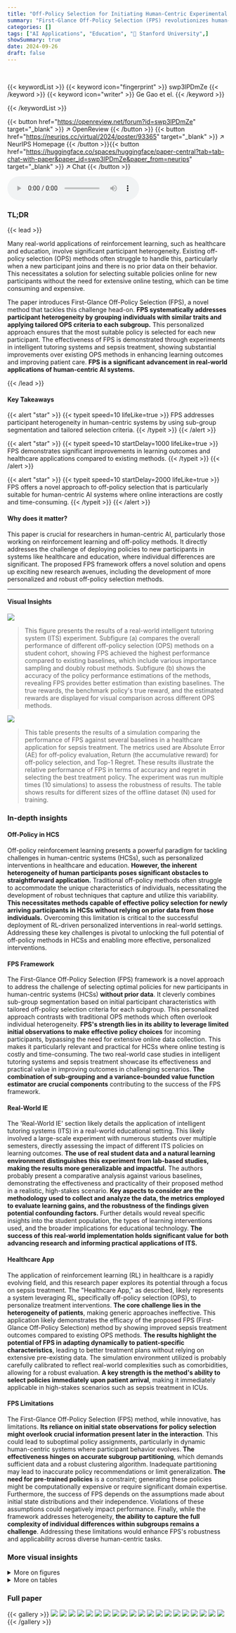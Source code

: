 ```yaml
---
title: "Off-Policy Selection for Initiating Human-Centric Experimental Design"
summary: "First-Glance Off-Policy Selection (FPS) revolutionizes human-centric AI by enabling personalized policy selection for new participants without prior data, improving learning and healthcare outcomes."
categories: []
tags: ["AI Applications", "Education", "🏢 Stanford University",]
showSummary: true
date: 2024-09-26
draft: false
---
```


<br>

{{< keywordList >}}
{{< keyword icon="fingerprint" >}} swp3lPDmZe {{< /keyword >}}
{{< keyword icon="writer" >}} Ge Gao et el. {{< /keyword >}}
 
{{< /keywordList >}}

{{< button href="https://openreview.net/forum?id=swp3lPDmZe" target="_blank" >}}
↗ OpenReview
{{< /button >}}
{{< button href="https://neurips.cc/virtual/2024/poster/93365" target="_blank" >}}
↗ NeurIPS Homepage
{{< /button >}}{{< button href="https://huggingface.co/spaces/huggingface/paper-central?tab=tab-chat-with-paper&paper_id=swp3lPDmZe&paper_from=neurips" target="_blank" >}}
↗ Chat
{{< /button >}}



<audio controls>
    <source src="https://ai-paper-reviewer.com/swp3lPDmZe/podcast.wav" type="audio/wav">
    Your browser does not support the audio element.
</audio>


### TL;DR


{{< lead >}}

Many real-world applications of reinforcement learning, such as healthcare and education, involve significant participant heterogeneity.  Existing off-policy selection (OPS) methods often struggle to handle this, particularly when a new participant joins and there is no prior data on their behavior. This necessitates a solution for selecting suitable policies online for new participants without the need for extensive online testing, which can be time consuming and expensive. 

The paper introduces First-Glance Off-Policy Selection (FPS), a novel method that tackles this challenge head-on.  **FPS systematically addresses participant heterogeneity by grouping individuals with similar traits and applying tailored OPS criteria to each subgroup.** This personalized approach ensures that the most suitable policy is selected for each new participant.  The effectiveness of FPS is demonstrated through experiments in intelligent tutoring systems and sepsis treatment, showing substantial improvements over existing OPS methods in enhancing learning outcomes and improving patient care.  **FPS is a significant advancement in real-world applications of human-centric AI systems.**

{{< /lead >}}


#### Key Takeaways

{{< alert "star" >}}
{{< typeit speed=10 lifeLike=true >}} FPS addresses participant heterogeneity in human-centric systems by using sub-group segmentation and tailored selection criteria. {{< /typeit >}}
{{< /alert >}}

{{< alert "star" >}}
{{< typeit speed=10 startDelay=1000 lifeLike=true >}} FPS demonstrates significant improvements in learning outcomes and healthcare applications compared to existing methods. {{< /typeit >}}
{{< /alert >}}

{{< alert "star" >}}
{{< typeit speed=10 startDelay=2000 lifeLike=true >}} FPS offers a novel approach to off-policy selection that is particularly suitable for human-centric AI systems where online interactions are costly and time-consuming. {{< /typeit >}}
{{< /alert >}}

#### Why does it matter?
This paper is crucial for researchers in human-centric AI, particularly those working on reinforcement learning and off-policy methods. It directly addresses the challenge of deploying policies to new participants in systems like healthcare and education, where individual differences are significant. The proposed FPS framework offers a novel solution and opens up exciting new research avenues, including the development of more personalized and robust off-policy selection methods.

------
#### Visual Insights



![](https://ai-paper-reviewer.com/swp3lPDmZe/figures_5_1.jpg)

> This figure presents the results of a real-world intelligent tutoring system (ITS) experiment.  Subfigure (a) compares the overall performance of different off-policy selection (OPS) methods on a student cohort, showing FPS achieved the highest performance compared to existing baselines, which include various importance sampling and doubly robust methods. Subfigure (b) shows the accuracy of the policy performance estimations of the methods, revealing FPS provides better estimation than existing baselines. The true rewards, the benchmark policy's true reward, and the estimated rewards are displayed for visual comparison across different OPS methods.





![](https://ai-paper-reviewer.com/swp3lPDmZe/tables_4_1.jpg)

> This table presents the results of a simulation comparing the performance of FPS against several baselines in a healthcare application for sepsis treatment.  The metrics used are Absolute Error (AE) for off-policy evaluation, Return (the accumulative reward) for off-policy selection, and Top-1 Regret.  These results illustrate the relative performance of FPS in terms of accuracy and regret in selecting the best treatment policy. The experiment was run multiple times (10 simulations) to assess the robustness of results. The table shows results for different sizes of the offline dataset (N) used for training.





### In-depth insights


#### Off-Policy in HCS
Off-policy reinforcement learning presents a powerful paradigm for tackling challenges in human-centric systems (HCSs), such as personalized interventions in healthcare and education.  **However, the inherent heterogeneity of human participants poses significant obstacles to straightforward application.**  Traditional off-policy methods often struggle to accommodate the unique characteristics of individuals, necessitating the development of robust techniques that capture and utilize this variability.  **This necessitates methods capable of effective policy selection for newly arriving participants in HCSs without relying on prior data from those individuals.**  Overcoming this limitation is critical to the successful deployment of RL-driven personalized interventions in real-world settings. Addressing these key challenges is pivotal to unlocking the full potential of off-policy methods in HCSs and enabling more effective, personalized interventions.

#### FPS Framework
The First-Glance Off-Policy Selection (FPS) framework is a novel approach to address the challenge of selecting optimal policies for new participants in human-centric systems (HCSs) **without prior data**.  It cleverly combines sub-group segmentation based on initial participant characteristics with tailored off-policy selection criteria for each subgroup. This personalized approach contrasts with traditional OPS methods which often overlook individual heterogeneity.  **FPS's strength lies in its ability to leverage limited initial observations to make effective policy choices** for incoming participants, bypassing the need for extensive online data collection.  This makes it particularly relevant and practical for HCSs where online testing is costly and time-consuming.  The two real-world case studies in intelligent tutoring systems and sepsis treatment showcase its effectiveness and practical value in improving outcomes in challenging scenarios.  **The combination of sub-grouping and a variance-bounded value function estimator are crucial components** contributing to the success of the FPS framework.

#### Real-World IE
The 'Real-World IE' section likely details the application of intelligent tutoring systems (ITS) in a real-world educational setting.  This likely involved a large-scale experiment with numerous students over multiple semesters, directly assessing the impact of different ITS policies on learning outcomes.  **The use of real student data and a natural learning environment distinguishes this experiment from lab-based studies, making the results more generalizable and impactful.**  The authors probably present a comparative analysis against various baselines, demonstrating the effectiveness and practicality of their proposed method in a realistic, high-stakes scenario.  **Key aspects to consider are the methodology used to collect and analyze the data, the metrics employed to evaluate learning gains, and the robustness of the findings given potential confounding factors.**  Further details would reveal specific insights into the student population, the types of learning interventions used, and the broader implications for educational technology.  **The success of this real-world implementation holds significant value for both advancing research and informing practical applications of ITS.**

#### Healthcare App
The application of reinforcement learning (RL) in healthcare is a rapidly evolving field, and this research paper explores its potential through a focus on sepsis treatment.  The "Healthcare App," as described, likely represents a system leveraging RL, specifically off-policy selection (OPS), to personalize treatment interventions. **The core challenge lies in the heterogeneity of patients**, making generic approaches ineffective.  This application likely demonstrates the efficacy of the proposed FPS (First-Glance Off-Policy Selection) method by showing improved sepsis treatment outcomes compared to existing OPS methods. **The results highlight the potential of FPS in adapting dynamically to patient-specific characteristics**, leading to better treatment plans without relying on extensive pre-existing data.  The simulation environment utilized is probably carefully calibrated to reflect real-world complexities such as comorbidities, allowing for a robust evaluation.  **A key strength is the method's ability to select policies immediately upon patient arrival**, making it immediately applicable in high-stakes scenarios such as sepsis treatment in ICUs.

#### FPS Limitations
The First-Glance Off-Policy Selection (FPS) method, while innovative, has limitations.  **Its reliance on initial state observations for policy selection might overlook crucial information present later in the interaction**.  This could lead to suboptimal policy assignments, particularly in dynamic human-centric systems where participant behavior evolves.  **The effectiveness hinges on accurate subgroup partitioning**, which demands sufficient data and a robust clustering algorithm.  Inadequate partitioning may lead to inaccurate policy recommendations or limit generalization.  **The need for pre-trained policies** is a constraint;  generating these policies might be computationally expensive or require significant domain expertise.  Furthermore, the success of FPS depends on the assumptions made about initial state distributions and their independence. Violations of these assumptions could negatively impact performance. Finally, while the framework addresses heterogeneity, **the ability to capture the full complexity of individual differences within subgroups remains a challenge**. Addressing these limitations would enhance FPS's robustness and applicability across diverse human-centric tasks.


### More visual insights

<details>
<summary>More on figures
</summary>


![](https://ai-paper-reviewer.com/swp3lPDmZe/figures_6_1.jpg)

> The figure shows the average performance (mean ± standard error) of students across four subgroups (K1, K2, K3, K4) in the 6th semester.  Two sets of policies are compared: policies selected by existing OPS methods (including raw, +RRS, and +VRRS variations) and policies selected by the proposed FPS method. The x-axis represents the four subgroups, and the y-axis represents the students' performance.  Error bars illustrate the standard error of the mean.


![](https://ai-paper-reviewer.com/swp3lPDmZe/figures_16_1.jpg)

> The figure shows the results of a real-world intelligent education experiment. Subfigure (a) compares the overall performance of different off-policy selection methods on student learning outcomes in the 6th semester, highlighting the superiority of the FPS method.  Subfigure (b) contrasts the estimated and true policy performances of various methods, indicating the accuracy and effectiveness of FPS in estimating the true performance of policies.


![](https://ai-paper-reviewer.com/swp3lPDmZe/figures_19_1.jpg)

> This figure shows the mean absolute error (MAE) for different off-policy evaluation (OPE) methods, specifically WIS, PDIS, FQE, WDR, and MAGIC, when applied with the augmentation method RRS and the subgroup partitioning method on the historical data.  The x-axis represents the number of problems included in the trajectory used for evaluation, and the y-axis shows the MAE. The figure aims to illustrate how including more problems (longer trajectories) affects the accuracy of these OPE methods.  Generally, MAE decreases with more problems, but the relative performance of these methods remains relatively consistent.


</details>




<details>
<summary>More on tables
</summary>


![](https://ai-paper-reviewer.com/swp3lPDmZe/tables_7_1.jpg)
> This table presents the results of a sepsis treatment simulation comparing the performance of FPS against several baseline off-policy selection methods.  For various dataset sizes (N=2500, 5000, 10000), it shows the absolute error (AE) in estimating the policy return, the actual return obtained, and the top-1 regret, representing the difference between the FPS selected policy and the best performing policy.  Lower AE and regret values indicate better performance.

![](https://ai-paper-reviewer.com/swp3lPDmZe/tables_19_1.jpg)
> This table presents the performance comparison between FPS and other baselines in a healthcare experiment.  It shows the average absolute error (AE), average return, and top-1 regret for different methods across multiple simulation runs, using various sample sizes. Lower AE and higher return indicate better performance.

![](https://ai-paper-reviewer.com/swp3lPDmZe/tables_21_1.jpg)
> This table presents the performance comparison of FPS against other baselines in a sepsis treatment simulation.  It shows the absolute error (AE) between the estimated and true returns for each policy, the average return for each policy, and the top-1 regret (the difference between the return of the best policy and the return of the selected policy).  The results are averaged across 10 different simulation runs, with standard errors provided for each metric.  Different sample sizes (N) of offline datasets are evaluated.

![](https://ai-paper-reviewer.com/swp3lPDmZe/tables_21_2.jpg)
> This table presents the results of a simulation comparing the performance of FPS (First-Glance Off-Policy Selection) against several baseline methods.  The metrics used are Absolute Error (AE), Return, and Regret@1.  The table shows how these metrics vary for different numbers of patients (N=2500, 5000, 10000). The results demonstrate FPS's superior performance in terms of lower error and higher return, especially evident in lower regret@1 values.

![](https://ai-paper-reviewer.com/swp3lPDmZe/tables_21_3.jpg)
> This table shows the 20 post-exam problems given to students in the intelligent tutoring system experiment.  Each problem tests one or more of the 10 probability principles taught in the course.  The table indicates which principles are tested by each problem.  There are 14 problems that are isomorphic to the pre-exam and 6 problems that are not.

</details>




### Full paper

{{< gallery >}}
<img src="https://ai-paper-reviewer.com/swp3lPDmZe/1.png" class="grid-w50 md:grid-w33 xl:grid-w25" />
<img src="https://ai-paper-reviewer.com/swp3lPDmZe/2.png" class="grid-w50 md:grid-w33 xl:grid-w25" />
<img src="https://ai-paper-reviewer.com/swp3lPDmZe/3.png" class="grid-w50 md:grid-w33 xl:grid-w25" />
<img src="https://ai-paper-reviewer.com/swp3lPDmZe/4.png" class="grid-w50 md:grid-w33 xl:grid-w25" />
<img src="https://ai-paper-reviewer.com/swp3lPDmZe/5.png" class="grid-w50 md:grid-w33 xl:grid-w25" />
<img src="https://ai-paper-reviewer.com/swp3lPDmZe/6.png" class="grid-w50 md:grid-w33 xl:grid-w25" />
<img src="https://ai-paper-reviewer.com/swp3lPDmZe/7.png" class="grid-w50 md:grid-w33 xl:grid-w25" />
<img src="https://ai-paper-reviewer.com/swp3lPDmZe/8.png" class="grid-w50 md:grid-w33 xl:grid-w25" />
<img src="https://ai-paper-reviewer.com/swp3lPDmZe/9.png" class="grid-w50 md:grid-w33 xl:grid-w25" />
<img src="https://ai-paper-reviewer.com/swp3lPDmZe/10.png" class="grid-w50 md:grid-w33 xl:grid-w25" />
<img src="https://ai-paper-reviewer.com/swp3lPDmZe/11.png" class="grid-w50 md:grid-w33 xl:grid-w25" />
<img src="https://ai-paper-reviewer.com/swp3lPDmZe/12.png" class="grid-w50 md:grid-w33 xl:grid-w25" />
<img src="https://ai-paper-reviewer.com/swp3lPDmZe/13.png" class="grid-w50 md:grid-w33 xl:grid-w25" />
<img src="https://ai-paper-reviewer.com/swp3lPDmZe/14.png" class="grid-w50 md:grid-w33 xl:grid-w25" />
<img src="https://ai-paper-reviewer.com/swp3lPDmZe/15.png" class="grid-w50 md:grid-w33 xl:grid-w25" />
<img src="https://ai-paper-reviewer.com/swp3lPDmZe/16.png" class="grid-w50 md:grid-w33 xl:grid-w25" />
<img src="https://ai-paper-reviewer.com/swp3lPDmZe/17.png" class="grid-w50 md:grid-w33 xl:grid-w25" />
<img src="https://ai-paper-reviewer.com/swp3lPDmZe/18.png" class="grid-w50 md:grid-w33 xl:grid-w25" />
<img src="https://ai-paper-reviewer.com/swp3lPDmZe/19.png" class="grid-w50 md:grid-w33 xl:grid-w25" />
<img src="https://ai-paper-reviewer.com/swp3lPDmZe/20.png" class="grid-w50 md:grid-w33 xl:grid-w25" />
{{< /gallery >}}